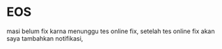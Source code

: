 # EOS
masi belum fix karna menunggu tes online fix, setelah tes online fix akan saya tambahkan notifikasi,
